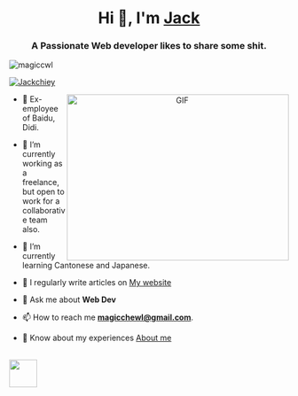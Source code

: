 <h1 align="center">Hi 👋, I'm <a href="https://jackchi.us" target="blank">
Jack</a></h1>
<h3 align="center">A Passionate Web developer likes to share some shit.</h3>

<p align="left"> <img src="https://komarev.com/ghpvc/?username=magiccwl&label=Profile%20views&color=0e75b6&style=flat" alt="magiccwl" /> </p>

<p align="left"> <a href="https://twitter.com/Jackchiey" target="blank"><img src="https://img.shields.io/twitter/follow/Jackchiey?logo=twitter&style=for-the-badge" alt="Jackchiey" /></a> </p>

<a target="_blank" align="center">
  <img align="right" top="500" height="300" width="400" alt="GIF" src="https://media.giphy.com/media/SWoSkN6DxTszqIKEqv/giphy.gif">
</a>

- 🔭 Ex-employee of Baidu, Didi.

- 🌱 I’m currently working as a freelance, but open to work for a collaborative team also.

- 🌱 I’m currently learning Cantonese and Japanese. 

- 📝 I regularly write articles on  <a href="https://jackchi.us/" target="blank">My website</a>

- 💬 Ask me about **Web Dev** 

- 📫 How to reach me **magicchewl@gmail.com**.

- 📄 Know about my experiences <a href="https://jackchi.us/#about" target="blank">About me</a>
<br/>

<img src="https://github.com/egoist/egoist/raw/master/balloon.gif" width="50">
